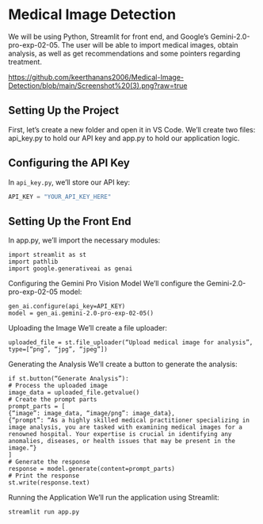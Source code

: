 # Medical Image Detection 
We will be using Python, Streamlit for front end, and Google’s Gemini-2.0-pro-exp-02-05. The user will be able to import medical images, obtain analysis, as well as get recommendations and some pointers regarding treatment.

https://github.com/keerthanans2006/Medical-Image-Detection/blob/main/Screenshot%20(3).png?raw=true

## Setting Up the Project
First, let’s create a new folder and open it in VS Code. We’ll create two files: api_key.py to hold our API key and app.py to hold our application logic.

## Configuring the API Key
In `api_key.py`, we’ll store our API key:
```python
API_KEY = "YOUR_API_KEY_HERE"
```
## Setting Up the Front End
In app.py, we’ll import the necessary modules:
```
import streamlit as st
import pathlib
import google.generativeai as genai
```
Configuring the Gemini Pro Vision Model
We’ll configure the Gemini-2.0-pro-exp-02-05 model:
```
gen_ai.configure(api_key=API_KEY)
model = gen_ai.gemini-2.0-pro-exp-02-05()
```
Uploading the Image
We’ll create a file uploader:
```
uploaded_file = st.file_uploader(“Upload medical image for analysis”, type=[“png”, “jpg”, “jpeg”])
```
Generating the Analysis
We’ll create a button to generate the analysis:
```
if st.button(“Generate Analysis”):
# Process the uploaded image
image_data = uploaded_file.getvalue()
# Create the prompt parts
prompt_parts = [
{“image”: image_data, “image/png”: image_data},
{“prompt”: “As a highly skilled medical practitioner specializing in image analysis, you are tasked with examining medical images for a renowned hospital. Your expertise is crucial in identifying any anomalies, diseases, or health issues that may be present in the image.”}
]
# Generate the response
response = model.generate(content=prompt_parts)
# Print the response
st.write(response.text)
```
Running the Application
We’ll run the application using Streamlit:
```
streamlit run app.py
```

